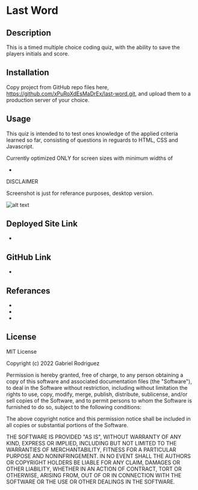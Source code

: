 # Last Word 

## Description 

This is a timed multiple choice coding quiz, with the ability to save the players initials and score.

## Installation

Copy project from GitHub repo files here, https://github.com/xPuRoXdEsMaDrEx/last-word.git, and upload them to a production server of your choice.

## Usage

This quiz is intended to to test ones knowledge of the applied criteria learned so far, consisting of questions in reguards to HTML, CSS and Javascript.

Currently optimized ONLY for screen sizes with minimum widths of 
    
- 

DISCLAIMER

Screenshot is just for referance purposes, desktop version.

![alt text]()

## Deployed Site Link

- 

## GitHub Link

- 

## Referances

- 
- 
- 

## License

MIT License

Copyright (c) 2022 Gabriel Rodriguez

Permission is hereby granted, free of charge, to any person obtaining a copy
of this software and associated documentation files (the "Software"), to deal
in the Software without restriction, including without limitation the rights
to use, copy, modify, merge, publish, distribute, sublicense, and/or sell
copies of the Software, and to permit persons to whom the Software is
furnished to do so, subject to the following conditions:

The above copyright notice and this permission notice shall be included in all
copies or substantial portions of the Software.

THE SOFTWARE IS PROVIDED "AS IS", WITHOUT WARRANTY OF ANY KIND, EXPRESS OR
IMPLIED, INCLUDING BUT NOT LIMITED TO THE WARRANTIES OF MERCHANTABILITY,
FITNESS FOR A PARTICULAR PURPOSE AND NONINFRINGEMENT. IN NO EVENT SHALL THE
AUTHORS OR COPYRIGHT HOLDERS BE LIABLE FOR ANY CLAIM, DAMAGES OR OTHER
LIABILITY, WHETHER IN AN ACTION OF CONTRACT, TORT OR OTHERWISE, ARISING FROM,
OUT OF OR IN CONNECTION WITH THE SOFTWARE OR THE USE OR OTHER DEALINGS IN THE
SOFTWARE.


    